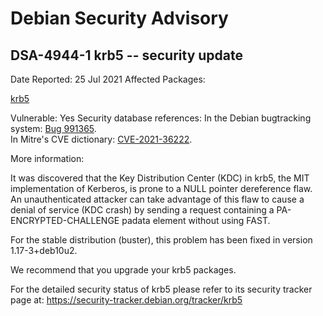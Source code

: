 
Debian Security Advisory
========================


DSA-4944-1 krb5 -- security update
----------------------------------



Date Reported:
25 Jul 2021
Affected Packages:

[krb5](https://packages.debian.org/src:krb5)

Vulnerable:
Yes
Security database references:
In the Debian bugtracking system: [Bug 991365](https://bugs.debian.org/cgi-bin/bugreport.cgi?bug=991365).  
In Mitre's CVE dictionary: [CVE-2021-36222](https://security-tracker.debian.org/tracker/CVE-2021-36222).  

More information:

It was discovered that the Key Distribution Center (KDC) in krb5, the
MIT implementation of Kerberos, is prone to a NULL pointer dereference
flaw. An unauthenticated attacker can take advantage of this flaw to
cause a denial of service (KDC crash) by sending a request containing a
PA-ENCRYPTED-CHALLENGE padata element without using FAST.


For the stable distribution (buster), this problem has been fixed in
version 1.17-3+deb10u2.


We recommend that you upgrade your krb5 packages.


For the detailed security status of krb5 please refer to
its security tracker page at:
<https://security-tracker.debian.org/tracker/krb5>





